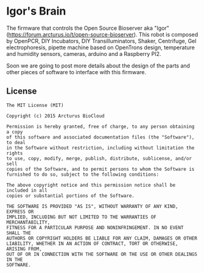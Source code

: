 # Igor's Brain

The firmware that controls the Open Source Bioserver aka "Igor" (https://forum.arcturus.io/t/open-source-bioserver).
This robot is composed by OpenPCR, DIY Incubators, DIY Transilluminators, Shaker, Centrifuge, Gel electrophoresis, pipette machine based on OpenTrons design, temperature and humidity sensors, cameras, arduino and a Raspberry PI2.

Soon we are going to post more details about the design of the parts and other pieces of software to interface with this firmware.

## License

```
The MIT License (MIT)

Copyright (c) 2015 Arcturus BioCloud

Permission is hereby granted, free of charge, to any person obtaining a copy
of this software and associated documentation files (the "Software"), to deal
in the Software without restriction, including without limitation the rights
to use, copy, modify, merge, publish, distribute, sublicense, and/or sell
copies of the Software, and to permit persons to whom the Software is
furnished to do so, subject to the following conditions:

The above copyright notice and this permission notice shall be included in all
copies or substantial portions of the Software.

THE SOFTWARE IS PROVIDED "AS IS", WITHOUT WARRANTY OF ANY KIND, EXPRESS OR
IMPLIED, INCLUDING BUT NOT LIMITED TO THE WARRANTIES OF MERCHANTABILITY,
FITNESS FOR A PARTICULAR PURPOSE AND NONINFRINGEMENT. IN NO EVENT SHALL THE
AUTHORS OR COPYRIGHT HOLDERS BE LIABLE FOR ANY CLAIM, DAMAGES OR OTHER
LIABILITY, WHETHER IN AN ACTION OF CONTRACT, TORT OR OTHERWISE, ARISING FROM,
OUT OF OR IN CONNECTION WITH THE SOFTWARE OR THE USE OR OTHER DEALINGS IN THE
SOFTWARE.
```